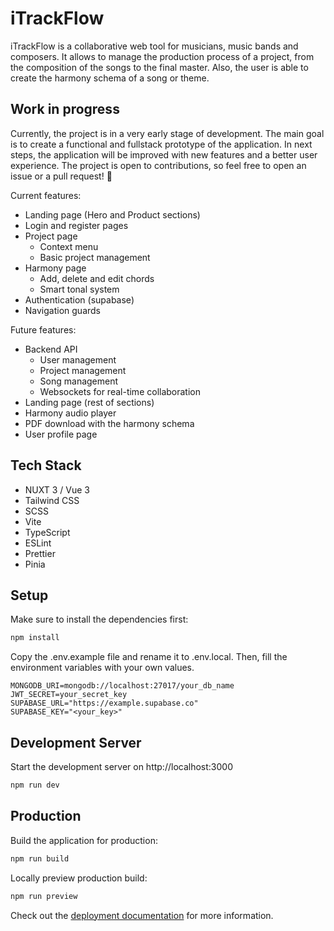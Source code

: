# iTrackFlow

iTrackFlow is a collaborative web tool for musicians, music bands and composers. It allows to manage the production process of a project, from the composition of the songs to the final master. Also, the user is able to create the harmony schema of a song or theme.

## Work in progress

Currently, the project is in a very early stage of development. The main goal is to create a functional and fullstack prototype of the application. In next steps, the application will be improved with new features and a better user experience. The project is open to contributions, so feel free to open an issue or a pull request! 🙌

Current features:

- Landing page (Hero and Product sections)
- Login and register pages
- Project page
  - Context menu
  - Basic project management
- Harmony page
  - Add, delete and edit chords
  - Smart tonal system
- Authentication (supabase)
- Navigation guards

Future features:

- Backend API
  - User management
  - Project management
  - Song management
  - Websockets for real-time collaboration
- Landing page (rest of sections)
- Harmony audio player
- PDF download with the harmony schema
- User profile page

## Tech Stack

- NUXT 3 / Vue 3
- Tailwind CSS
- SCSS
- Vite
- TypeScript
- ESLint
- Prettier
- Pinia

## Setup

Make sure to install the dependencies first:

```bash
npm install
```

Copy the .env.example file and rename it to .env.local. Then, fill the environment variables with your own values.

```
MONGODB_URI=mongodb://localhost:27017/your_db_name
JWT_SECRET=your_secret_key
SUPABASE_URL="https://example.supabase.co"
SUPABASE_KEY="<your_key>"
```

## Development Server

Start the development server on http://localhost:3000

```bash
npm run dev
```

## Production

Build the application for production:

```bash
npm run build
```

Locally preview production build:

```bash
npm run preview
```

Check out the [deployment documentation](https://nuxt.com/docs/getting-started/deployment) for more information.
